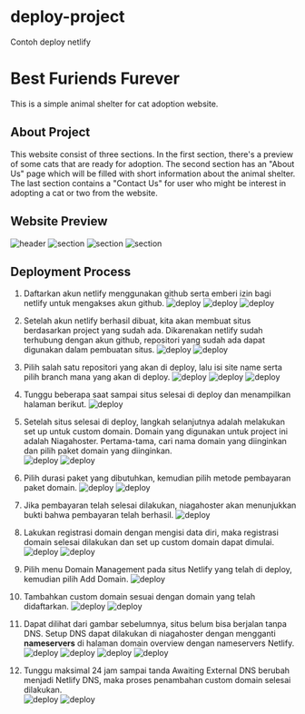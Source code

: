 # deploy-project
Contoh deploy netlify

# Best Furiends Furever
This is a simple animal shelter for cat adoption website.

## About Project
This website consist of three sections. In the first section, there's a preview of some cats that are ready for adoption. The second section has an "About Us" page which will be filled with short information about the animal shelter. The last section contains a "Contact Us" for user who might be interest in adopting a cat or two from the website.

## Website Preview
![header](images/header.png)
![section](images/section-1.png)
![section](images/section-2.png)
![section](images/section-3.png)

## Deployment Process
1. Daftarkan akun netlify menggunakan github serta emberi izin bagi netlify untuk mengakses akun github.
![deploy](deployment/deploy1.png)
![deploy](deployment/deploy2.png)
![deploy](deployment/deploy3.png)

2. Setelah akun netlify berhasil dibuat, kita akan membuat situs berdasarkan project yang sudah ada. Dikarenakan netlify sudah terhubung dengan akun github, repositori yang sudah ada dapat digunakan dalam pembuatan situs.
![deploy](deployment/deploy4.png)
![deploy](deployment/deploy5.png)

3. Pilih salah satu repositori yang akan di deploy, lalu isi site name serta pilih branch mana yang akan di deploy.
![deploy](deployment/deploy6.png)
![deploy](deployment/deploy7.png)
![deploy](deployment/deploy8.png)

4. Tunggu beberapa saat sampai situs selesai di deploy dan menampilkan halaman berikut.
![deploy](deployment/deploy9.png)

5. Setelah situs selesai di deploy, langkah selanjutnya adalah melakukan set up untuk custom domain. Domain yang digunakan untuk project ini adalah Niagahoster. Pertama-tama, cari nama domain yang diinginkan dan pilih paket domain yang diinginkan.\
![deploy](deployment/deploy10.png)
![deploy](deployment/deploy11.png)


6. Pilih durasi paket yang dibutuhkan, kemudian pilih metode pembayaran paket domain.
![deploy](deployment/deploy12.png)
![deploy](deployment/deploy13.png)

7. Jika pembayaran telah selesai dilakukan, niagahoster akan menunjukkan bukti bahwa pembayaran telah berhasil.
![deploy](deployment/deploy14.png)

8. Lakukan registrasi domain dengan mengisi data diri, maka registrasi domain selesai dilakukan dan set up custom domain dapat dimulai.
![deploy](deployment/deploy15.png)
![deploy](deployment/deploy16.png)

9. Pilih menu Domain Management pada situs Netlify yang telah di deploy, kemudian pilih Add Domain.
![deploy](deployment/deploy17.png)

10. Tambahkan custom domain sesuai dengan domain yang telah didaftarkan.
![deploy](deployment/deploy18.png)
![deploy](deployment/deploy19.png)

11. Dapat dilihat dari gambar sebelumnya, situs belum bisa berjalan tanpa DNS. Setup DNS dapat dilakukan di niagahoster dengan mengganti <b>nameservers</b> di halaman domain overview dengan nameservers Netlify.
![deploy](deployment/deploy21.png)
![deploy](deployment/deploy22.png)
![deploy](deployment/deploy23.png)
![deploy](deployment/deploy24.png)

12. Tunggu maksimal 24 jam sampai tanda Awaiting External DNS berubah menjadi Netlify DNS, maka proses penambahan custom domain selesai dilakukan.\
![deploy](deployment/deploy19.png)
![deploy](deployment/deploy25.png)